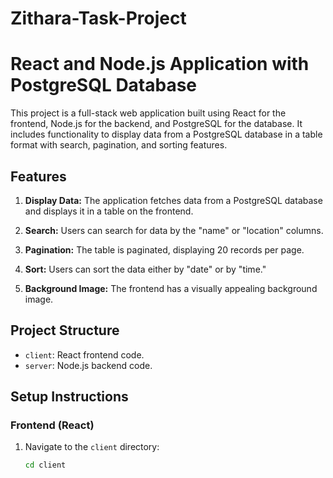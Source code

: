 # Zithara-Task-Project

# React and Node.js Application with PostgreSQL Database

This project is a full-stack web application built using React for the frontend, Node.js for the backend, and PostgreSQL for the database. It includes functionality to display data from a PostgreSQL database in a table format with search, pagination, and sorting features.

## Features

1. **Display Data:** The application fetches data from a PostgreSQL database and displays it in a table on the frontend.

2. **Search:** Users can search for data by the "name" or "location" columns.

3. **Pagination:** The table is paginated, displaying 20 records per page.

4. **Sort:** Users can sort the data either by "date" or by "time."

5. **Background Image:** The frontend has a visually appealing background image.

## Project Structure

- `client`: React frontend code.
- `server`: Node.js backend code.

## Setup Instructions

### Frontend (React)

1. Navigate to the `client` directory:

   ```bash
   cd client
